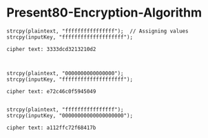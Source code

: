 # Present80-Encryption-Algorithm
 

	strcpy(plaintext, "ffffffffffffffff"); 	// Assigning values
	strcpy(inputKey, "ffffffffffffffffffff");

	cipher text: 3333dcd3213210d2



	strcpy(plaintext, "0000000000000000");
	strcpy(inputKey, "ffffffffffffffffffff");

	cipher text: e72c46c0f5945049


	strcpy(plaintext, "ffffffffffffffff");
	strcpy(inputKey, "00000000000000000000");

	cipher text: a112ffc72f68417b
